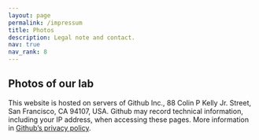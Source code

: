 ```yaml
---
layout: page
permalink: /impressum
title: Photos
description: Legal note and contact.
nav: true
nav_rank: 8
---
```



## Photos of our lab

This website is hosted on servers of Github Inc., 88 Colin P Kelly Jr. Street, San Francisco, CA 94107, USA. Github may record technical information, including your IP address, when accessing these pages. More information in [Github’s privacy policy](https://docs.github.com/en/github/site-policy/github-privacy-statement).

